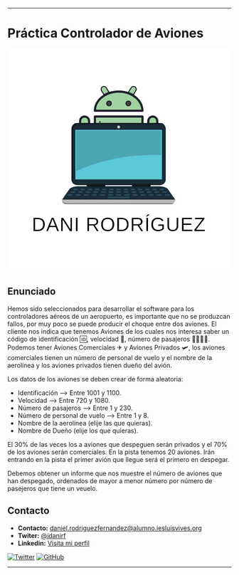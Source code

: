 
--- 
# Práctica Controlador de Aviones
<img src=daniimg.png>



## Enunciado
Hemos sido seleccionados para desarrollar el software para los controladores aéreos de un aeropuerto, es importante que no se produzcan fallos, por muy poco se puede producir el choque  entre dos aviones. El cliente nos indica que tenemos Aviones  de los cuales nos interesa saber un código de identificación 🆔, velocidad 💨, número de pasajeros 👨‍👩‍👧‍👦. Podemos tener Aviones Comerciales ✈ y Aviones Privados 🛩, los aviones comerciales tienen un número de personal de vuelo y el nombre de la aerolínea y los aviones privados tienen dueño del avión.

Los datos de los aviones se deben crear de forma aleatoria:
* Identificación --> Entre 1001 y 1100.
* Velocidad --> Entre 720 y 1080.
* Número de pasajeros --> Entre 1 y 230.
* Número de personal de vuelo --> Entre 1 y 8.
* Nombre de la aerolínea (elije las que quieras).
* Nombre de Dueño (elije los que quieras).


 El 30% de las veces los a aviones que despeguen serán privados y el 70% de los aviones serán comerciales. En la pista tenemos 20 aviones. Irán entrando en la pista el primer avión que llegue será el primero en despegar.

Debemos obtener un informe que nos muestre el número de aviones que han despegado, ordenados de mayor a menor número por número de pasejeros que tiene un veuelo.




## Contacto
* **Contacto:** daniel.rodriguezfernandez@alumno.iesluisvives.org
* **Twiter:** [@idanirf](https://twitter.com/idanirf)
* **Linkedin:** [Visita mi perfil](https://www.linkedin.com/in/danielrodriguezfernandez03002/)

[![Twitter](https://img.shields.io/twitter/follow/idanirf?style=social)](https://twitter.com/idanirf)
[![GitHub](https://img.shields.io/github/followers/idanirf?style=social)](https://github.com/idanirf)

---
